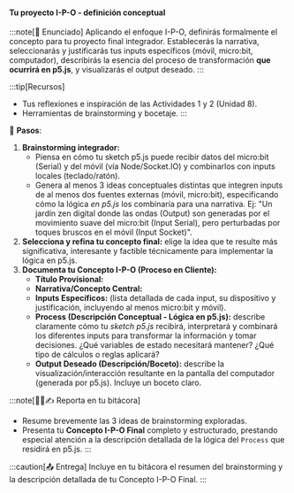 #### Tu proyecto I-P-O - definición conceptual

:::note[🎯 Enunciado]
Aplicando el enfoque I-P-O, definirás formalmente el concepto para tu proyecto final integrador. Establecerás la narrativa, seleccionarás y justificarás tus inputs específicos (móvil, micro:bit, computador), describirás la esencia del proceso de transformación **que ocurrirá en p5.js**, y visualizarás el output deseado.
:::

:::tip[Recursos]
*   Tus reflexiones e inspiración de las Actividades 1 y 2 (Unidad 8).
*   Herramientas de brainstorming y bocetaje.
:::

👣 **Pasos**:

1.  **Brainstorming integrador:**
    *   Piensa en cómo tu sketch p5.js puede recibir datos del micro:bit (Serial) y del móvil (vía Node/Socket.IO) y combinarlos con inputs locales (teclado/ratón).
    *   Genera al menos 3 ideas conceptuales distintas que integren inputs de al menos dos fuentes externas (móvil, micro:bit), especificando cómo la lógica *en p5.js* los combinaría para una narrativa. Ej: "Un jardín zen digital donde las ondas (Output) son generadas por el movimiento suave del micro:bit (Input Serial), pero perturbadas por toques bruscos en el móvil (Input Socket)".
2.  **Selecciona y refina tu concepto final:** elige la idea que te resulte más significativa, interesante y factible técnicamente para implementar la lógica en p5.js.
3.  **Documenta tu Concepto I-P-O (Proceso en Cliente):**
    *   **Título Provisional:**
    *   **Narrativa/Concepto Central:**
    *   **Inputs Específicos:** (lista detallada de cada input, su dispositivo y justificación, incluyendo al menos micro:bit y móvil).
    *   **Process (Descripción Conceptual - Lógica en p5.js):** describe claramente cómo tu *sketch p5.js* recibirá, interpretará y combinará los diferentes inputs para transformar la información y tomar decisiones. ¿Qué variables de estado necesitará mantener? ¿Qué tipo de cálculos o reglas aplicará?
    *   **Output Deseado (Descripción/Boceto):** describe la visualización/interacción resultante en la pantalla del computador (generada por p5.js). Incluye un boceto claro.

:::note[🧐🧪✍️ Reporta en tu bitácora]
*   Resume brevemente las 3 ideas de brainstorming exploradas.
*   Presenta tu **Concepto I-P-O Final** completo y estructurado, prestando especial atención a la descripción detallada de la lógica del `Process` que residirá en p5.js.
:::

:::caution[📤 Entrega]
Incluye en tu bitácora el resumen del brainstorming y la descripción detallada de tu Concepto I-P-O Final.
:::
